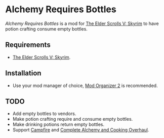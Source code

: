 # Alchemy Requires Bottles

_Alchemy Requires Bottles_ is a mod for [The Elder Scrolls V: Skyrim][Skyrim]
to have potion crafting consume empty bottles.

## Requirements

- [The Elder Scrolls V: Skyrim][Skyrim].

## Installation

- Use your mod manager of choice, [Mod Organizer 2] is recommended.

## TODO

- Add empty bottles to vendors.
- Make potion crafting require and consume empty bottles.
- Make drinking potions return empty bottles.
- Support [Campfire] and [Complete Alchemy and Cooking Overhaul][CACO].


[Skyrim]: https://elderscrolls.bethesda.net/en/skyrim
[Mod Organizer 2]: https://www.nexusmods.com/skyrimspecialedition/mods/6194
[Campfire]: https://www.nexusmods.com/skyrim/mods/64798
[CACO]: https://www.nexusmods.com/skyrim/mods/69306
